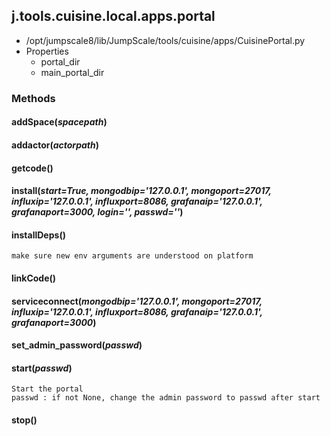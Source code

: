 <!-- toc -->
## j.tools.cuisine.local.apps.portal

- /opt/jumpscale8/lib/JumpScale/tools/cuisine/apps/CuisinePortal.py
- Properties
    - portal_dir
    - main_portal_dir

### Methods

#### addSpace(*spacepath*) 

#### addactor(*actorpath*) 

#### getcode() 

#### install(*start=True, mongodbip='127.0.0.1', mongoport=27017, influxip='127.0.0.1', influxport=8086, grafanaip='127.0.0.1', grafanaport=3000, login='', passwd=''*) 

#### installDeps() 

```
make sure new env arguments are understood on platform

```

#### linkCode() 

#### serviceconnect(*mongodbip='127.0.0.1', mongoport=27017, influxip='127.0.0.1', influxport=8086, grafanaip='127.0.0.1', grafanaport=3000*) 

#### set_admin_password(*passwd*) 

#### start(*passwd*) 

```
Start the portal
passwd : if not None, change the admin password to passwd after start

```

#### stop() 


